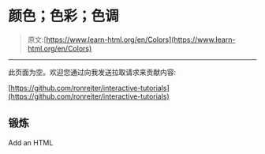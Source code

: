 # 颜色；色彩；色调

> 原文:[https://www.learn-html.org/en/Colors](https://www.learn-html.org/en/Colors)

* * *

此页面为空。欢迎您通过向我发送拉取请求来贡献内容:

[https://github.com/ronreiter/interactive-tutorials](https://github.com/ronreiter/interactive-tutorials)

## 锻炼

Add an HTML